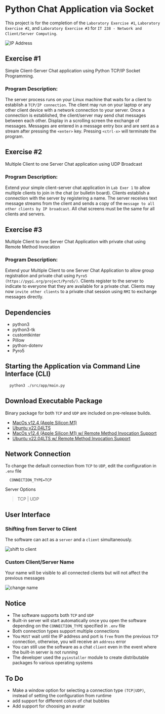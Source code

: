 # Python Chat Application via Socket
This project is for the completion of the `Laboratory Exercise #1`, `Laboratory Exercise #2`, and `Laboratory Exercise #3` for `IT 238 - Network and Client/Server Computing`.   

![IP Address](./docs/screenshots/messages.png)

## Exercise #1 
Simple Client-Server Chat application using Python TCP/IP Socket Programming.

### Program Description: 
The server process runs on your Linux machine that waits for a client to establish a `TCP/IP connection`. The client may run on your laptop or any other client device with a network connection to your server. Once a connection is established, the client/server may send chat messages between each other. Display in a scrolling screen the exchange of messages. Messages are entered in a message entry box and are sent as a stream after pressing the `<enter>` key. Pressing `<ctrl-x>` will terminate the program.

## Exercise #2 
Multiple Client to one Server Chat application using UDP Broadcast

### Program Description: 
 Extend your simple client-server chat application in `Lab Exer 1` to allow multiple clients to join in the chat (or bulletin board). Clients establish a connection with the server by registering a name. The server receives text message streams from the client and sends a copy of the `message to all other clients by IP broadcast`. All chat screens must be the same for all clients and servers. 

## Exercise #3 
Multiple Client to one Server Chat Application with private chat using Remote Method Invocation

### Program Description: 
 Extend your Multiple Client to one Server Chat Application to allow group registration and private chat using `Pyro5 (https://pypi.org/project/Pyro5/)`. Clients register to the server to indicate to everyone that they are available for a private chat. Clients may now `invite other clients` to a private chat session using `RMI` to exchange messages directly. 

## Dependencies
* python3
* python3-tk
* customtkinter
* Pillow
* python-dotenv
* Pyro5

## Starting the Application via Command Line Interface (CLI)
```bash
  python3 ./src/app/main.py
```

## Download Executable Package
Binary package for both `TCP` and `UDP` are included on pre-release builds.

- [MacOs v12.4 (Apple Silicon M1)](https://github.com/jkga/py_chat_tcp/releases/tag/0.1)   
- [Ubuntu v22.04LTS](https://github.com/jkga/py_chat_tcp/releases/tag/0.2)   
- [MacOs v12.4 (Apple Silicon M1) w/ Remote Method Invocation Support](https://github.com/jkga/py_chat_tcp/releases/tag/0.3)   
- [Ubuntu v22.04LTS w/ Remote Method Invocation Support](https://github.com/jkga/py_chat_tcp/releases/tag/0.4)

## Network Connection
To change the default connection from `TCP` to `UDP`, edit the configuration in `.env` file
```env
  CONNECTION_TYPE=TCP
```
Server Options
> TCP | UDP

## User Interface

### Shifting from Server to Client
The software can act as a `server` and a `client` simultaneously. 

![shift to client](./docs/screenshots/change-client.gif)


### Custom Client/Server Name
Your name will be visible to all connected clients but will not affect the previous messages

![change name](./docs/screenshots/change-name.gif)


## Notice
- The software supports both `TCP` and `UDP`
- Built-in server will start automatically once you open the software depending on the `CONNECTION_TYPE` specified in  `.env` file
- Both connection types support multiple connections
- You `MUST` wait until the IP address and port is `free` from the previous `TCP` connection, otherwise, you will receive an `address` error
- You can still use the software as a chat `client` even in the event where the built-in server is not running
- The developer used the `pyinstaller` module to create distributable packages fo various operating systems

## To Do
- Make a window option for selecting a connection type `(TCP|UDP)`, instead of setting the configuration from runtime
- add support for different colors of chat bubbles
- Add support for choosing an avatar